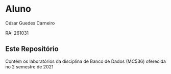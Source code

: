 # Aluno
César Guedes Carneiro

RA: 261031

## Este Repositório
Contém os laboratórios da disciplina de Banco de Dados (MC536) oferecida no 2 semestre de 2021
